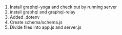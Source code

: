 1. Install graphql-yoga and check out by running server
2. install graphql and graphql-relay
3. Added .dotenv
4. Create schema/schema.js
5. Divide files into app.js and server.js
